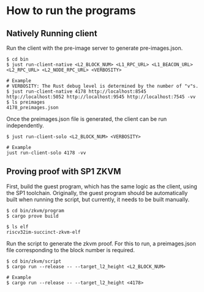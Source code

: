 
# How to run the programs

## Natively Running client

Run the client with the pre-image server to generate pre-images.json.

```shell
$ cd bin
$ just run-client-native <L2_BLOCK_NUM> <L1_RPC_URL> <L1_BEACON_URL> <L2_RPC_URL> <L2_NODE_RPC_URL> <VERBOSITY>

# Example
# VERBOSITY: The Rust debug level is determined by the number of "v"s.
$ just run-client-native 4178 http://localhost:8545 http://localhost:5052 http://localhost:9545 http://localhost:7545 -vv
$ ls preimages
4178_preimages.json
```

Once the preimages.json file is generated, the client can be run independently.

```shell
$ just run-client-solo <L2_BLOCK_NUM> <VERBOSITY>

# Example
just run-client-solo 4178 -vv
```

## Proving proof with SP1 ZKVM

First, build the guest program, which has the same logic as the client, using the SP1 toolchain.
Originally, the guest program should be automatically built when running the script, but currently, it needs to be built manually.

```shell
$ cd bin/zkvm/program
$ cargo prove build

$ ls elf
riscv32im-succinct-zkvm-elf
```

Run the script to generate the zkvm proof. For this to run, a preimages.json file corresponding to the block number is required.

```shell
$ cd bin/zkvm/script
$ cargo run --release -- --target_l2_height <L2_BLOCK_NUM>

# Example
$ cargo run --release -- --target_l2_height <4178>
```
